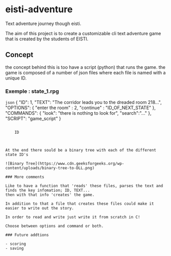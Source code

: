 # eisti-adventure

Text adventure journey though eisti. 

The aim of this project is to create a customizable cli text adventure game that is created by the students of EISTI. 

## Concept

the concept behind this is too have a script (python) that runs the game. the game is composed of a number of json files where each file is named with a unique ID. 

### Exemple : state_1.rpg

```json```
{
  "ID": 1,
  "TEXT": "The corridor leads you to the dreaded room 218...",
  "OPTIONS": {
    "enter the room" : 2,
    "continue" : "ID_OF_NEXT_STATE"
  },
  "COMMANDS": {
    "look": "there is nothing to look for",
    "search":"..."
  },
  "SCRIPT": "game_script"
}
```

	ID



At the end there sould be a binary tree with each of the different state ID's

![Binary Tree](https://www.cdn.geeksforgeeks.org/wp-content/uploads/binary-tree-to-DLL.png)

### More comments

Like to have a function that 'reads' these files, parses the text and finds the key infomation; ID, TEXT...
then with that info 'creates' the game.

In addition to that a file that creates these files could make it easier to write out the story.

In order to read and write just write it from scratch in C!

Choose between options and command or both.

### Future addtions

- scoring
- saving
